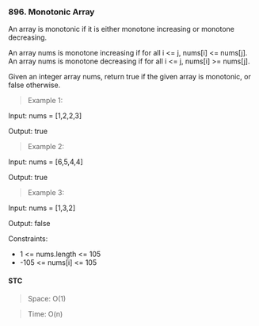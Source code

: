 ### 896. Monotonic Array

An array is monotonic if it is either monotone increasing or monotone decreasing.

An array nums is monotone increasing if for all i <= j, nums[i] <= nums[j]. An array nums is monotone decreasing if for all i <= j, nums[i] >= nums[j].

Given an integer array nums, return true if the given array is monotonic, or false otherwise.

> Example 1:

Input: nums = [1,2,2,3]

Output: true

> Example 2:

Input: nums = [6,5,4,4]

Output: true

> Example 3:

Input: nums = [1,3,2]

Output: false

Constraints:

- 1 <= nums.length <= 105
- -105 <= nums[i] <= 105

#### STC

> Space: O(1)

> Time: O(n)
